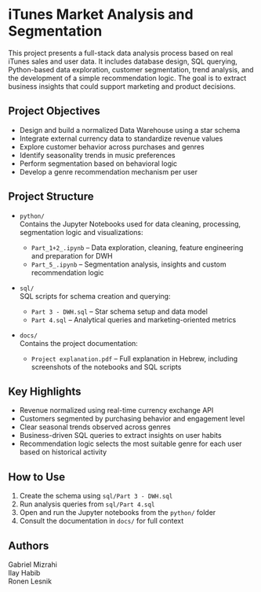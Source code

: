 # iTunes Market Analysis and Segmentation

This project presents a full-stack data analysis process based on real iTunes sales and user data. It includes database design, SQL querying, Python-based data exploration, customer segmentation, trend analysis, and the development of a simple recommendation logic. The goal is to extract business insights that could support marketing and product decisions.

## Project Objectives

- Design and build a normalized Data Warehouse using a star schema
- Integrate external currency data to standardize revenue values
- Explore customer behavior across purchases and genres
- Identify seasonality trends in music preferences
- Perform segmentation based on behavioral logic
- Develop a genre recommendation mechanism per user

## Project Structure

- `python/`  
  Contains the Jupyter Notebooks used for data cleaning, processing, segmentation logic and visualizations:
  
  - `Part_1+2_.ipynb` – Data exploration, cleaning, feature engineering and preparation for DWH
  - `Part_5_.ipynb` – Segmentation analysis, insights and custom recommendation logic

- `sql/`  
  SQL scripts for schema creation and querying:
  
  - `Part 3 - DWH.sql` – Star schema setup and data model
  - `Part 4.sql` – Analytical queries and marketing-oriented metrics

- `docs/`  
  Contains the project documentation:
  
  - `Project explanation.pdf` – Full explanation in Hebrew, including screenshots of the notebooks and SQL scripts

## Key Highlights

- Revenue normalized using real-time currency exchange API
- Customers segmented by purchasing behavior and engagement level
- Clear seasonal trends observed across genres
- Business-driven SQL queries to extract insights on user habits
- Recommendation logic selects the most suitable genre for each user based on historical activity

## How to Use

1. Create the schema using `sql/Part 3 - DWH.sql`
2. Run analysis queries from `sql/Part 4.sql`
3. Open and run the Jupyter notebooks from the `python/` folder
4. Consult the documentation in `docs/` for full context

## Authors

Gabriel Mizrahi  
Ilay Habib  
Ronen Lesnik
